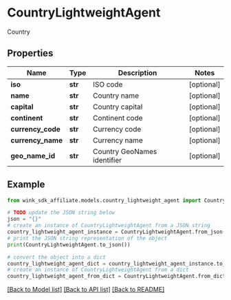 # CountryLightweightAgent

Country

## Properties

Name | Type | Description | Notes
------------ | ------------- | ------------- | -------------
**iso** | **str** | ISO code | [optional] 
**name** | **str** | Country name | [optional] 
**capital** | **str** | Country capital | [optional] 
**continent** | **str** | Continent code | [optional] 
**currency_code** | **str** | Currency code | [optional] 
**currency_name** | **str** | Currency name | [optional] 
**geo_name_id** | **str** | Country GeoNames identifier | [optional] 

## Example

```python
from wink_sdk_affiliate.models.country_lightweight_agent import CountryLightweightAgent

# TODO update the JSON string below
json = "{}"
# create an instance of CountryLightweightAgent from a JSON string
country_lightweight_agent_instance = CountryLightweightAgent.from_json(json)
# print the JSON string representation of the object
print(CountryLightweightAgent.to_json())

# convert the object into a dict
country_lightweight_agent_dict = country_lightweight_agent_instance.to_dict()
# create an instance of CountryLightweightAgent from a dict
country_lightweight_agent_from_dict = CountryLightweightAgent.from_dict(country_lightweight_agent_dict)
```
[[Back to Model list]](../README.md#documentation-for-models) [[Back to API list]](../README.md#documentation-for-api-endpoints) [[Back to README]](../README.md)


